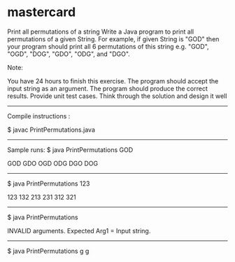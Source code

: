 # mastercard

Print all permutations of a string 
Write a Java program to print all permutations of a given String. For example, if given String is "GOD" then your program should print all 6 permutations of this string e.g. "GOD", "OGD", "DOG", "GDO", "ODG", and "DGO".

Note:

You have 24 hours to finish this exercise.
The program should accept the input string as an argument.
The program should produce the correct results.
Provide unit test cases.
Think through the solution and design it well

--------------------------------
Compile instructions : 

$ javac PrintPermutations.java

--------------------

Sample runs:
$ java PrintPermutations GOD

GOD
GDO
OGD
ODG
DGO
DOG

-----------
$ java PrintPermutations 123

123
132
213
231
312
321

-----------
$ java PrintPermutations 

INVALID arguments. Expected Arg1 = Input string.

----------
$ java PrintPermutations g
g

